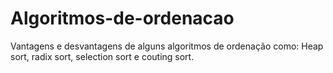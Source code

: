 # Algoritmos-de-ordenacao

Vantagens e desvantagens de alguns algoritmos de ordenação como: Heap sort, radix sort, selection sort e couting sort.
